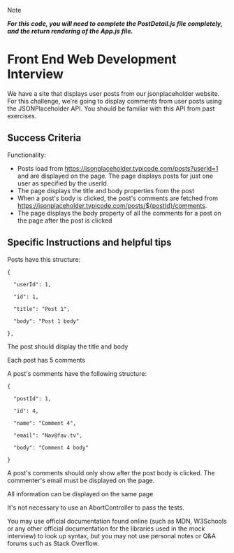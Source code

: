 >[!NOTE]
>***For this code, you will need to complete the PostDetail.js file completely, and the return rendering of the App.js file.***

# Front End Web Development Interview

We have a site that displays user posts from our jsonplaceholder website.
For this challenge, we're going to display comments from user posts using the JSONPlaceholder API. You should be familiar with this API from past exercises.


## Success Criteria

Functionality:

- Posts load from https://jsonplaceholder.typicode.com/posts?userId=1 and are displayed on the page. The page displays posts for just one user as specified by the userId.
- The page displays the title and body properties from the post
- When a post's body is clicked, the post's comments are fetched from https://jsonplaceholder.typicode.com/posts/${postId}/comments.
- The page displays the body property of all the comments for a post on the page after the post is clicked



## Specific Instructions and helpful tips

Posts have this structure:
```
{

  "userId": 1,
  
  "id": 1,
  
  "title": "Post 1",
  
  "body": "Post 1 body"
  
},
```

The post should display the title and body

Each post has 5 comments

A post's comments have the following structure:
```
{

  "postId": 1,
  
  "id": 4,
  
  "name": "Comment 4",
  
  "email": "Nav@fav.tv",
  
  "body": "Comment 4 body"
  
}
```
A post's comments should only show after the post body is clicked. The commenter's email must be displayed on the page.

All information can be displayed on the same page

It's not necessary to use an AbortController to pass the tests.

You may use official documentation found online (such as MDN, W3Schools or any other official documentation for the libraries used in the mock interview) to look up syntax, but you may not use personal notes or Q&A forums such as Stack Overflow.
